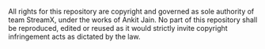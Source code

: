 All rights for this repository are copyright and governed as sole authority of team StreamX, under the works of Ankit Jain. 
No part of this repository shall be reproduced, edited or reused as it would strictly invite copyright infringement acts as dictated by the law.
